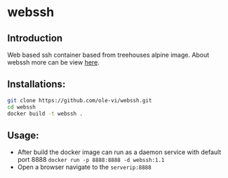 # webssh
## Introduction
Web based ssh container based from treehouses alpine image. About webssh more can be view [here](https://pypi.org/project/webssh/).
## Installations:
```bash
git clone https://github.com/ole-vi/webssh.git
cd webssh
docker build -t webssh .
```
## Usage:
- After build the docker image can run as a daemon service with default port 8888 ``docker run -p 8888:8888 -d webssh:1.1``
- Open a browser navigate to the ``serverip:8888``
